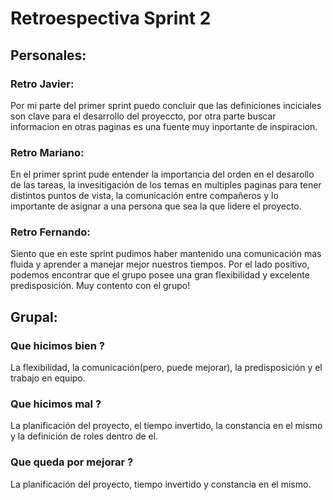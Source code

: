 # Retroespectiva Sprint 2
## Personales:
### Retro Javier: 
  Por mi parte del primer sprint puedo concluir que las definiciones inciciales son clave para el desarrollo del proyeccto, por otra parte buscar informacion en otras paginas es una fuente muy inportante de inspiracion.
### Retro Mariano:
  En el primer sprint pude entender la importancia del orden en el desarollo de las tareas, la invesitigación de los temas en multiples paginas para tener distintos puntos de vista, la comunicación entre compañeros y lo importante de asignar a una persona que sea la que lidere el proyecto. 
### Retro Fernando:
   Siento que en este sprint pudimos haber mantenido una comunicación mas fluida y aprender a manejar mejor nuestros tiempos. Por el lado positivo, podemos encontrar que el grupo posee una gran flexibilidad y excelente predisposición. Muy contento con el grupo!

## Grupal:
### Que hicimos bien ?
  La flexibilidad, la comunicación(pero, puede mejorar), la predisposición y el trabajo en equipo.

### Que hicimos mal ?
  La planificación del proyecto, el tiempo invertido, la constancia en el mismo y la definición de roles dentro de el.

### Que queda por mejorar ?
  La planificación del proyecto, tiempo invertido y constancia en el mismo.